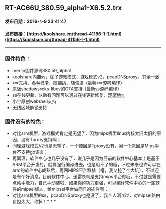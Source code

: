 ## RT-AC66U_380.59_alpha1-X6.5.2.trx
#### 发布日期：2016-4-9 23:41:47
#### 发布链接：[https://koolshare.cn/thread-41156-1-1.html](https://koolshare.cn/thread-41156-1-1.html)
* * *
### 固件特色：

* merlin固件源码380.59_alpha1
* koolshare内置ss，除了游戏模式，游戏模式v2，pcapDNSproxy，其余一致
* ssr支持，各种混淆，随便挑，随便选（最新ssr源码编译）
* 原版shadowsocks-libev的OTA支持（最新ss源码编译）
* ss在线更新，以后有问题可以通过在线更新修复，[观摩地址](https://github.com/koolshare/koolshare.github.io/tree/master/shadowsocks_mips)
* 小宝原创webshell支持
* 无线区域解锁支持

### 固件没有的特色：
* 对比arm机型，游戏模式肯定是无望了，因为mips机型linux内核太旧太旧的原因，没有Tproxy支持啊；
* 同理游戏模式V2也是无望了，一个原因是Tproxy没有，另一个原因是Mips平台不支持go语言；
* 再同理，软件中心也几乎没有了，说几乎是因为目前的软件中心基本上是基于ARM平台开发的，就算强行编译进去，也是用不了的哦，不过未来也许可以在arm的软件中心成熟后，再网MIPS平台移植（槽，我又挖了个大坑），不过还是有个好消息，目前软件中心，迅雷快鸟是支持mips平台的哦，不过就是需要点动手能力，自己手动装啦．如果你的功力更强，可以编译软件中心的一些软件的mipsel版本，给mipsel平台做同样的插件哦；
* 对比arm机型的ss，pcapDNSproxy也是没了，我个人测试过，对mipsel路由负担太大，砍掉！* * *
